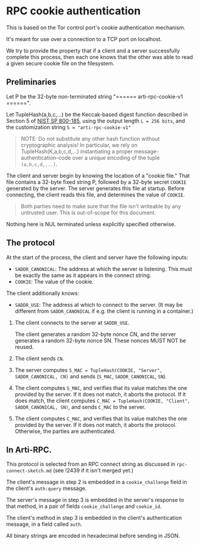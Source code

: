 # RPC cookie authentication

This is based on the Tor control port's cookie authentication mechanism.

It's meant for use over a connection to a TCP port on localhost.

We try to provide the property that if a client and a server successfully
complete this process, then each one knows that the other was able to read
a given secure cookie file on the filesystem.


## Preliminaries

Let P be the 32-byte non-terminated string
"====== arti-rpc-cookie-v1 ======".

Let TupleHash(a,b,c,...) be the Keccak-based digest function
described in Section 5 of [NIST SP 800-185],
using the output length `L = 256 bits`,
and the customization string `S = "arti-rpc-cookie-v1"`

> NOTE: Do not substitute any other hash function without cryptographic
> analysis!  In particular, we rely on TupleHash(K,a,b,c,d,...)
> instantiating a proper message-authentication-code over a unique
> encoding of the tuple `(a,b,c,d,...)`.

The client and server begin by knowing the location of a "cookie file."
That file contains a 32-byte fixed string P, followed by a 32-byte secret
`COOKIE` generated by the server. The server generates this file at startup.
Before connecting, the client reads this file,
and determines the value of `COOKIE`.

> Both parties need to make sure that the file isn't writeable by any
> untrusted user.  This is out-of-scope for this document.

Nothing here is NUL terminated unless explicitly specified otherwise.

[NIST SP 800-185]: https://nvlpubs.nist.gov/nistpubs/SpecialPublications/NIST.SP.800-185.pdf

## The protocol

At the start of the process, the client and server have the following inputs:
  - `SADDR_CANONICAL`: The address at which the server is listening.
    This must be exactly the same as it appears in the connect string.
  - `COOKIE`: The value of the cookie.

The client additionally knows:
  - `SADDR_USE`: The address at which to connect to the server.
    (It may be different from `SADDR_CANONICAL`
    if e.g. the client is running in a container.)

1. The client connects to the server at `SADDR_USE`.

   The client generates a random 32-byte nonce CN,
   and the server generates a random 32-byte nonce SN.
   These nonces MUST NOT be reused.

2. The client sends `CN`.

3. The server computes
   `S_MAC = TupleHash(COOKIE, "Server", SADDR_CANONICAL, CN)`
   and sends (`S_MAC`, `SADDR_CANONICAL`, `SN`).

4. The client computes `S_MAC`, and verifies that its value matches the one
   provided by the server.  If it does not match, it aborts the protocol.
   If it does match, the client computes
   `C_MAC = TupleHash(COOKIE, "Client", SADDR_CANONICAL, SN)`,
   and sends `C_MAC` to the server.

5. The client computes `C_MAC`, and verifies that its value matches the one
   provided by the server.  If it does not match, it aborts the protocol.
   Otherwise, the parties are authenticated.

## In Arti-RPC.

This protocol is selected from an RPC connect string as discussed
in `rpc-connect-sketch.md` (see !2439 if it isn't merged yet.)

The client's message in step 2 is embedded in a `cookie_challenge` field in the client's
`auth:query` message.

The server's message in step 3 is embedded in the server's response to that
method, in a pair of fields `cookie_challenge` and `cookie_id`.

The client's method in step 3 is embedded in the client's authentication
message, in a field called `auth`.

All binary strings are encoded in hexadecimal before sending in JSON.


